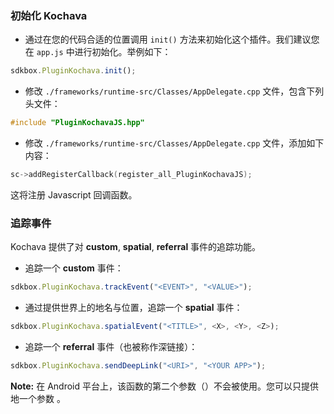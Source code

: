 ### 初始化 Kochava
* 通过在您的代码合适的位置调用 `init()` 方法来初始化这个插件。我们建议您在 `app.js` 中进行初始化。举例如下：
```javascript
sdkbox.PluginKochava.init();
```

* 修改 `./frameworks/runtime-src/Classes/AppDelegate.cpp` 文件，包含下列头文件：
```cpp
#include "PluginKochavaJS.hpp"
```

* 修改 `./frameworks/runtime-src/Classes/AppDelegate.cpp` 文件，添加如下内容：
```cpp
sc->addRegisterCallback(register_all_PluginKochavaJS);
```
这将注册 Javascript 回调函数。

### 追踪事件
Kochava 提供了对 __custom__, __spatial__, __referral__ 事件的追踪功能。

* 追踪一个 __custom__ 事件：
```javascript
sdkbox.PluginKochava.trackEvent("<EVENT>", "<VALUE>");
```

* 通过提供世界上的地名与位置，追踪一个 __spatial__ 事件：
```javascript
sdkbox.PluginKochava.spatialEvent("<TITLE>", <X>, <Y>, <Z>);
```

* 追踪一个 __referral__ 事件（也被称作深链接）：
```javascript
sdkbox.PluginKochava.sendDeepLink("<URI>", "<YOUR APP>");
```
__Note:__ 在 Android 平台上，该函数的第二个参数（__<YOUR APP>__）不会被使用。您可以只提供地一个参数 __<URI>__ 。
